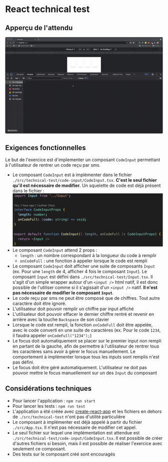 # React technical test

## Apperçu de l'attendu

![Preview Image](./doc/expected.gif)

## Exigences fonctionnelles

Le but de l'exercice est d'implementer un composant `CodeInput` permettant à l'utilisateur de rentrer un code reçu par sms.

- Le composant `CodeInput` est à implémenter dans le fichier `./src/technical-test/code-input/CodeInput.tsx`. **C'est le seul fichier qu'il est nécessaire de modifier**. Un squelette de code est déjà présent dans le fichier :
![Preview Image](./doc/template.png)
- Le composant `CodeInput` attend 2 props :
  - `length` : un nombre correspondant à la longueur du code à remplir
  - `onCodeFull` : une fonction à appeler lorsque le code est rempli
- Le composant `CodeInput` doit afficher une suite de composants `Input` (ex. Pour une `length` de 4, afficher 4 fois le composant `Input`). Le composant `Input` est défini dans `./src/technical-test/Input.tsx`. Il s'agit d'un simple wrapper autour d'un `<input />` html natif, il est donc possible de l'utiliser comme si il s'agissait d'un `<input />` natif. **Il n'est pas nécessaire de modifier le composant `Input`**.
- Le code reçu par sms ne peut être composé que de chiffres. Tout autre caractère doit être ignoré.
- L'utilisateur doit pouvoir remplir un chiffre par input affiché
- L'utilisateur doit pouvoir effacer le dernier chiffre rentré et revenir en arrière avec la touche `Backspace` de son clavier
- Lorsque le code est rempli, la fonction `onCodeFull` doit être appelée, avec le code converti en une suite de caractères (ex. Pour le code `1234`, il faudra appeler `onCodeFull("1234");`)
- Le focus doit automatiquement se placer sur le premier input non rempli en partant de la gauche, afin de permettre à l'utilisateur de rentrer tous les caractères sans avoir à gérer le focus manuellement. Le comportement à implémenter lorsque tous les inputs sont remplis n'est pas défini.
- Le focus doit être géré automatiquement. L'utilisateur ne doit pas pouvoir mettre le focus manuellement sur un des `Input` du composant

## Considérations techniques

- Pour lancer l'application : `npm run start`
- Pour lancer les tests : `npm run test`
- L'application a été créée avec [create-react-app](https://create-react-app.dev/) et les fichiers en dehors de `./src/technical-test` n'ont pas d'utilité particulière
- Le composant à implémenter est déjà appelé à partir du fichier `./src/App.tsx`. Il n'est pas nécessaire de modifier cet appel.
- Le seul fichier sur lequel une implémentation est attendue est `./src/technical-test/code-input/CodeInput.tsx`. Il est possible de créer d'autres fichiers si besoin, mais il est possible de réaliser l'exercice avec seulement ce composant.
- Des tests sur le composant créé sont encouragés
